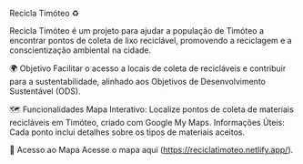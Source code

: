 Recicla Timóteo ♻️

Recicla Timóteo é um projeto para ajudar a população de Timóteo a encontrar pontos de coleta de lixo reciclável, promovendo a reciclagem e a conscientização ambiental na cidade.

🌍 Objetivo
Facilitar o acesso a locais de coleta de recicláveis e contribuir para a sustentabilidade, alinhado aos Objetivos de Desenvolvimento Sustentável (ODS).

🗺️ Funcionalidades
Mapa Interativo: Localize pontos de coleta de materiais recicláveis em Timóteo, criado com Google My Maps.
Informações Úteis: Cada ponto inclui detalhes sobre os tipos de materiais aceitos.

📌 Acesso ao Mapa
Acesse o mapa aqui (https://reciclatimoteo.netlify.app/).
